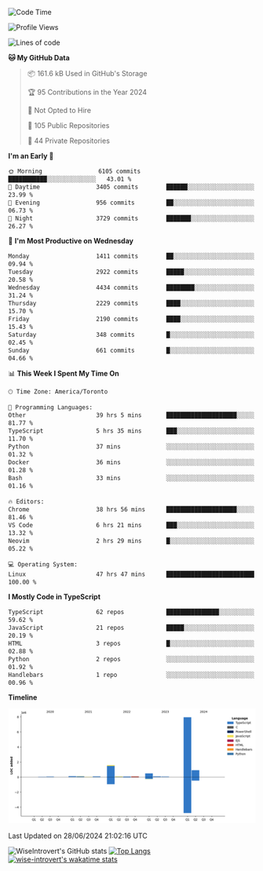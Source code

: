 <!--START_SECTION:waka-->
![Code Time](http://img.shields.io/badge/Code%20Time-1%2C819%20hrs%2030%20mins-blue)

![Profile Views](http://img.shields.io/badge/Profile%20Views-0-blue)

![Lines of code](https://img.shields.io/badge/From%20Hello%20World%20I%27ve%20Written-11.6%20million%20lines%20of%20code-blue)

**🐱 My GitHub Data** 

> 📦 161.6 kB Used in GitHub's Storage 
 > 
> 🏆 95 Contributions in the Year 2024
 > 
> 🚫 Not Opted to Hire
 > 
> 📜 105 Public Repositories 
 > 
> 🔑 44 Private Repositories 
 > 
**I'm an Early 🐤** 

```text
🌞 Morning                6105 commits        ███████████░░░░░░░░░░░░░░   43.01 % 
🌆 Daytime                3405 commits        ██████░░░░░░░░░░░░░░░░░░░   23.99 % 
🌃 Evening                956 commits         ██░░░░░░░░░░░░░░░░░░░░░░░   06.73 % 
🌙 Night                  3729 commits        ███████░░░░░░░░░░░░░░░░░░   26.27 % 
```
📅 **I'm Most Productive on Wednesday** 

```text
Monday                   1411 commits        ██░░░░░░░░░░░░░░░░░░░░░░░   09.94 % 
Tuesday                  2922 commits        █████░░░░░░░░░░░░░░░░░░░░   20.58 % 
Wednesday                4434 commits        ████████░░░░░░░░░░░░░░░░░   31.24 % 
Thursday                 2229 commits        ████░░░░░░░░░░░░░░░░░░░░░   15.70 % 
Friday                   2190 commits        ████░░░░░░░░░░░░░░░░░░░░░   15.43 % 
Saturday                 348 commits         █░░░░░░░░░░░░░░░░░░░░░░░░   02.45 % 
Sunday                   661 commits         █░░░░░░░░░░░░░░░░░░░░░░░░   04.66 % 
```


📊 **This Week I Spent My Time On** 

```text
🕑︎ Time Zone: America/Toronto

💬 Programming Languages: 
Other                    39 hrs 5 mins       ████████████████████░░░░░   81.77 % 
TypeScript               5 hrs 35 mins       ███░░░░░░░░░░░░░░░░░░░░░░   11.70 % 
Python                   37 mins             ░░░░░░░░░░░░░░░░░░░░░░░░░   01.32 % 
Docker                   36 mins             ░░░░░░░░░░░░░░░░░░░░░░░░░   01.28 % 
Bash                     33 mins             ░░░░░░░░░░░░░░░░░░░░░░░░░   01.16 % 

🔥 Editors: 
Chrome                   38 hrs 56 mins      ████████████████████░░░░░   81.46 % 
VS Code                  6 hrs 21 mins       ███░░░░░░░░░░░░░░░░░░░░░░   13.32 % 
Neovim                   2 hrs 29 mins       █░░░░░░░░░░░░░░░░░░░░░░░░   05.22 % 

💻 Operating System: 
Linux                    47 hrs 47 mins      █████████████████████████   100.00 % 
```

**I Mostly Code in TypeScript** 

```text
TypeScript               62 repos            ███████████████░░░░░░░░░░   59.62 % 
JavaScript               21 repos            █████░░░░░░░░░░░░░░░░░░░░   20.19 % 
HTML                     3 repos             █░░░░░░░░░░░░░░░░░░░░░░░░   02.88 % 
Python                   2 repos             ░░░░░░░░░░░░░░░░░░░░░░░░░   01.92 % 
Handlebars               1 repo              ░░░░░░░░░░░░░░░░░░░░░░░░░   00.96 % 
```



**Timeline**

![Lines of Code chart](https://raw.githubusercontent.com/wise-introvert/wise-introvert/master/assets/bar_graph.png)


 Last Updated on 28/06/2024 21:02:16 UTC
<!--END_SECTION:waka-->

![WiseIntrovert's GitHub stats](https://github-readme-stats.vercel.app/api?username=wise-introvert&count_private=true&show_icons=true)
[![Top Langs](https://github-readme-stats.vercel.app/api/top-langs/?username=wise-introvert&langs_count=10)](https://github.com/anuraghazra/github-readme-stats)
[![wise-introvert's wakatime stats](https://github-readme-stats.vercel.app/api/wakatime?username=wiseintrovert)](https://github.com/anuraghazra/github-readme-stats)
